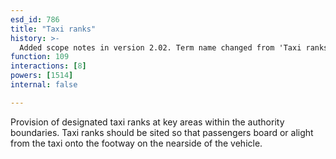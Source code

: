 ```yaml
---
esd_id: 786
title: "Taxi ranks"
history: >-
  Added scope notes in version 2.02. Term name changed from 'Taxi ranks' to 'Transport - taxi ranks - provision' in version 3.00. Name changed to 'Taxi ranks' in version 4.00.
function: 109
interactions: [8]
powers: [1514]
internal: false

---
```


Provision of designated taxi ranks at key areas within the authority boundaries.  Taxi ranks should be sited so that passengers board or alight from the taxi onto the footway on the nearside of the vehicle.

